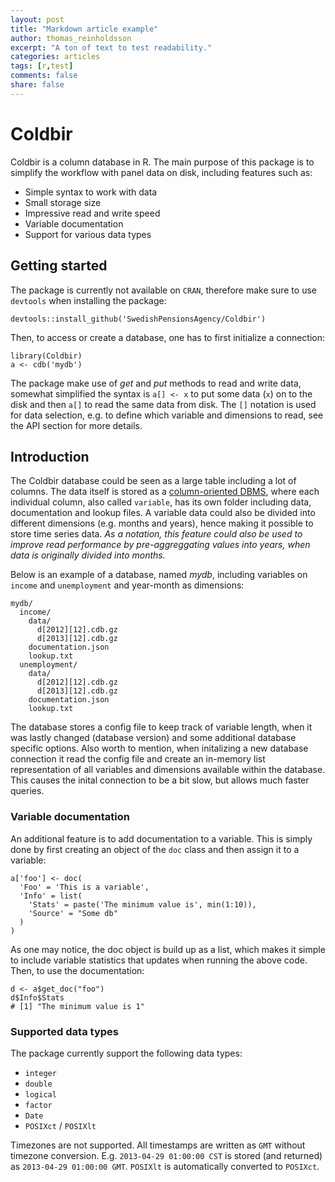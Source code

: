 ```yaml
---
layout: post
title: "Markdown article example"
author: thomas_reinholdsson
excerpt: "A ton of text to test readability."
categories: articles
tags: [r,test]
comments: false
share: false
---
```


# Coldbir

Coldbir is a column database in R. The main purpose of this package is to simplify the workflow with panel data on disk, including features such as:

- Simple syntax to work with data
- Small storage size
- Impressive read and write speed
- Variable documentation
- Support for various data types

## Getting started

The package is currently not available on `CRAN`, therefore make sure to use `devtools` when installing the package:

    devtools::install_github('SwedishPensionsAgency/Coldbir')

Then, to access or create a database, one has to first initialize a connection:

    library(Coldbir)
    a <- cdb('mydb')
    
The package make use of *get* and *put* methods to read and write data, somewhat simplified the syntax is `a[] <- x` to put some data (`x`) on to the disk and then `a[]` to read the same data from disk. The `[]` notation is used for data selection, e.g. to define which variable and dimensions to read, see the API section for more details.

## Introduction

The Coldbir database could be seen as a large table including a lot of columns. The data itself is stored as a [column-oriented DBMS](http://en.wikipedia.org/wiki/Column-oriented_DBMS), where each individual column, also called `variable`, has its own folder including data, documentation and lookup files. A variable data could also be divided into different dimensions (e.g. months and years), hence making it possible to store time series data. *As a notation, this feature could also be used to improve read performance by pre-aggreggating values into years, when data is originally divided into months.*

Below is an example of a database, named *mydb*, including variables on `income` and `unemployment` and year-month as dimensions:

    mydb/
      income/
        data/
          d[2012][12].cdb.gz
          d[2013][12].cdb.gz
        documentation.json
        lookup.txt
      unemployment/
        data/
          d[2012][12].cdb.gz
          d[2013][12].cdb.gz
        documentation.json
        lookup.txt

The database stores a config file to keep track of variable length, when it was lastly changed (database version) and some additional database specific options. Also worth to mention, when initalizing a new database connection it read the config file and create an in-memory list representation of all variables and dimensions available within the database. This causes the inital connection to be a bit slow, but allows much faster queries.

### Variable documentation

An additional feature is to add documentation to a variable. This is simply done by first creating an object of the `doc` class and then assign it to a variable:

    a['foo'] <- doc(
      'Foo' = 'This is a variable', 
      'Info' = list(
        'Stats' = paste('The minimum value is', min(1:10)),
        'Source' = "Some db"
      )
    )

As one may notice, the doc object is build up as a list, which makes it simple to include variable statistics that updates when running the above code. Then, to use the documentation:

    d <- a$get_doc("foo")
    d$Info$Stats
    # [1] "The minimum value is 1"

### Supported data types

The package currently support the following data types:

- `integer`
- `double`
- `logical`
- `factor`
- `Date`
- `POSIXct` / `POSIXlt`

Timezones are not supported. All timestamps are written as `GMT` without timezone conversion. E.g. `2013-04-29 01:00:00 CST` is stored (and returned) as `2013-04-29 01:00:00 GMT`. `POSIXlt` is automatically converted to `POSIXct`.
